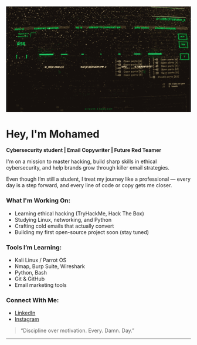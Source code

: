 ![Banner](https://github.com/medquake/mohammed/blob/main/medquake-banner.gif?raw=true)
# Hey, I'm Mohamed

**Cybersecurity student | Email Copywriter | Future Red Teamer**

I'm on a mission to master hacking, build sharp skills in ethical cybersecurity, and help brands grow through killer email strategies. 

Even though I’m still a student, I treat my journey like a professional — every day is a step forward, and every line of code or copy gets me closer.

### What I'm Working On:
- Learning ethical hacking (TryHackMe, Hack The Box)
- Studying Linux, networking, and Python
- Crafting cold emails that actually convert
- Building my first open-source project soon (stay tuned)

### Tools I’m Learning:
- Kali Linux / Parrot OS
- Nmap, Burp Suite, Wireshark
- Python, Bash
- Git & GitHub
- Email marketing tools

### Connect With Me:
- [LinkedIn](https://linkedin.com/in/mohammedbachini)
- [Instagram](https://instagram.com/med_bachini)

> “Discipline over motivation. Every. Damn. Day.”

---


